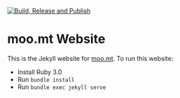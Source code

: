 [![Build, Release and Publish](https://github.com/moo-mt/website/actions/workflows/release-publish.yml/badge.svg)](https://github.com/moo-mt/website/actions/workflows/release-publish.yml)

# moo.mt Website

This is the Jekyll website for [moo.mt](https://moo.mt). To run this website:
* Install Ruby 3.0
* Run `bundle install`
* Run `bundle exec jekyll serve`
